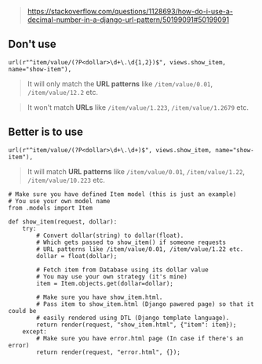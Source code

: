 > https://stackoverflow.com/questions/1128693/how-do-i-use-a-decimal-number-in-a-django-url-pattern/50199091#50199091

## Don't use 

	url(r"^item/value/(?P<dollar>\d+\.\d{1,2})$", views.show_item, name="show-item"),

> It will only match the **URL patterns** like `/item/value/0.01`, `/item/value/12.2` etc.

> It won't match **URLs** like `/item/value/1.223`, `/item/value/1.2679` etc.

## Better is to use

	url(r"^item/value/(?P<dollar>\d+\.\d+)$", views.show_item, name="show-item"),

> It will match **URL patterns** like  `/item/value/0.01`, `/item/value/1.22`,  `/item/value/10.223` etc.

	# Make sure you have defined Item model (this is just an example)
	# You use your own model name
	from .models import Item 

	def show_item(request, dollar):
		try:
			# Convert dollar(string) to dollar(float).
			# Which gets passed to show_item() if someone requests 
			# URL patterns like /item/value/0.01, /item/value/1.22 etc.
			dollar = float(dollar);

			# Fetch item from Database using its dollar value
			# You may use your own strategy (it's mine)
			item = Item.objects.get(dollar=dollar);

			# Make sure you have show_item.html.
			# Pass item to show_item.html (Django pawered page) so that it could be 
			# easily rendered using DTL (Django template language).
			return render(request, "show_item.html", {"item": item});
		except:
			# Make sure you have error.html page (In case if there's an error)
			return render(request, "error.html", {});